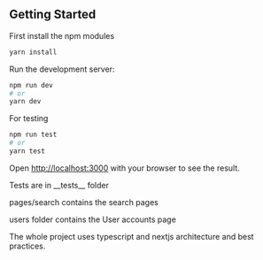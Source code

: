 ## Getting Started

First install the npm modules

```bash
yarn install
```

Run the development server:

```bash
npm run dev
# or
yarn dev
```

For testing

```bash
npm run test
# or
yarn test
```

Open [http://localhost:3000](http://localhost:3000) with your browser to see the result.

Tests are in \_\_tests\_\_ folder

pages/search contains the search pages

users folder contains the User accounts page

The whole project uses typescript and nextjs architecture and best practices.

